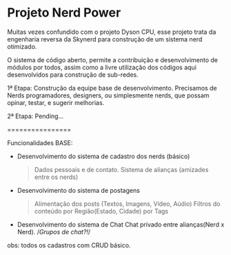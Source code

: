 Projeto Nerd Power
================

Muitas vezes confundido com o projeto Dyson CPU, esse projeto trata da engenharia reversa da Skynerd para construção de um sistema nerd otimizado.

O sistema de código aberto, permite a contribuição e desenvolvimento de módulos por todos, assim como a livre
utilização dos códigos aqui desenvolvidos para construção de sub-redes.


1ª Etapa: Construção da equipe base de desenvolvimento. Precisamos de Nerds programadores, designers, ou simplesmente nerds, que possam opinar, testar, e sugerir melhorias.

2ª Etapa: Pending...


================

Funcionalidades BASE:

- Desenvolvimento do sistema de cadastro dos nerds (básico)
  > Dados pessoais e de contato.
  > Sistema de alianças (amizades entre os nerds)
  
- Desenvolvimento do sistema de postagens
  > Alimentação dos posts (Textos, Imagens, Vídeo, Aúdio)
  > Filtros do conteúdo 
      por Região(Estado, Cidade)
      por Tags

- Desenvolvimento do sistema de Chat
  Chat privado entre alianças(Nerd x Nerd).
  /*Grupos de chat?!*/

obs: todos os cadastros com CRUD básico.




